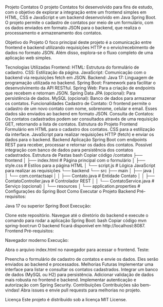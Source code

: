Projeto Contatos
O projeto Contatos foi desenvolvido para fins de estudo, com o objetivo de explorar a integração entre um frontend simples em HTML, CSS e JavaScript e um backend desenvolvido em Java Spring Boot. O projeto permite o cadastro de contatos por meio de um formulário, com os dados enviados em formato JSON para o backend, que realiza o processamento e armazenamento dos contatos.

Objetivo do Projeto
O foco principal deste projeto é a comunicação entre frontend e backend utilizando requisições HTTP e o envio/recebimento de dados no formato JSON. Além disso, explora-se o fluxo completo de uma aplicação web simples.

Tecnologias Utilizadas
Frontend:
HTML: Estrutura do formulário de cadastro.
CSS: Estilização da página.
JavaScript: Comunicação com o backend via requisições fetch em JSON.
Backend:
Java 17: Linguagem de programação utilizada no backend.
Spring Boot: Framework para facilitar o desenvolvimento da API RESTful.
Spring Web: Para a criação de endpoints que recebem e retornam JSON.
Spring Data JPA (opcional): Para persistência de dados.
MySQL (opcional): Banco de dados para armazenar os contatos.
Funcionalidades
Cadastro de Contato: O frontend permite o cadastro de um novo contato com nome, sobrenome, celular e email. Esses dados são enviados ao backend em formato JSON.
Consulta de Contatos: Os contatos cadastrados podem ser consultados através de uma requisição GET, retornando a lista de contatos.
Estrutura do Projeto
Frontend
Formulário em HTML para o cadastro dos contatos.
CSS para a estilização da interface.
JavaScript para realizar requisições HTTP (fetch) e enviar os dados para o backend.
Backend
Aplicação Spring Boot com endpoints REST para receber, processar e retornar os dados dos contatos.
Possível integração com banco de dados para persistência dos contatos cadastrados.
Estrutura de Pastas
bash
Copiar código
/contatos
├── frontend
│   ├── index.html        # Página principal com o formulário
│   ├── style.css         # Estilos para a página HTML
│   └── script.js         # Lógica JavaScript para realizar as requisições
└── backend
    └── src
        ├── main
        │   ├── java
        │   │   └── com.contactsapi
        │   │       ├── Contato.java            # Entidade Contato
        │   │       ├── ContatoController.java  # Controlador REST
        │   │       └── ContatoService.java     # Serviço (opcional)
        │   └── resources
        │       └── application.properties      # Configurações do Spring Boot
Como Executar o Projeto
Backend
Pré-requisitos:

Java 17 ou superior
Spring Boot
Execução:

Clone este repositório.
Navegue até o diretório do backend e execute o comando para rodar a aplicação Spring Boot:
bash
Copiar código
mvn spring-boot:run
O backend ficará disponível em http://localhost:8087.
Frontend
Pré-requisitos:

Navegador moderno
Execução:

Abra o arquivo index.html no navegador para acessar o frontend.
Teste:

Preencha o formulário de cadastro de contatos e envie os dados. Eles serão enviados ao backend e processados.
Melhorias Futuras
Implementar uma interface para listar e consultar os contatos cadastrados.
Integrar um banco de dados (MySQL ou H2) para persistência.
Adicionar validação de dados mais robusta no frontend e backend.
Implementar autenticação e autorização com Spring Security.
Contribuições
Contribuições são bem-vindas! Abra issues e envie pull requests para melhorias no projeto.

Licença
Este projeto é distribuído sob a licença MIT License.
